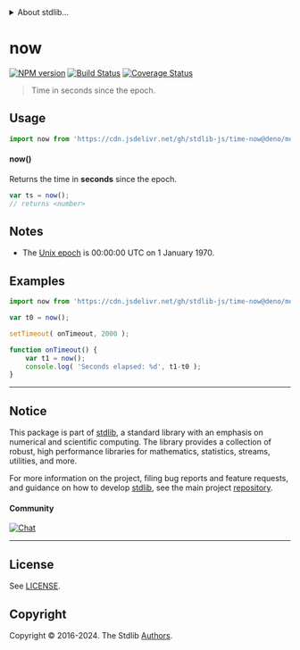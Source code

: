 <!--

@license Apache-2.0

Copyright (c) 2018 The Stdlib Authors.

Licensed under the Apache License, Version 2.0 (the "License");
you may not use this file except in compliance with the License.
You may obtain a copy of the License at

   http://www.apache.org/licenses/LICENSE-2.0

Unless required by applicable law or agreed to in writing, software
distributed under the License is distributed on an "AS IS" BASIS,
WITHOUT WARRANTIES OR CONDITIONS OF ANY KIND, either express or implied.
See the License for the specific language governing permissions and
limitations under the License.

-->


<details>
  <summary>
    About stdlib...
  </summary>
  <p>We believe in a future in which the web is a preferred environment for numerical computation. To help realize this future, we've built stdlib. stdlib is a standard library, with an emphasis on numerical and scientific computation, written in JavaScript (and C) for execution in browsers and in Node.js.</p>
  <p>The library is fully decomposable, being architected in such a way that you can swap out and mix and match APIs and functionality to cater to your exact preferences and use cases.</p>
  <p>When you use stdlib, you can be absolutely certain that you are using the most thorough, rigorous, well-written, studied, documented, tested, measured, and high-quality code out there.</p>
  <p>To join us in bringing numerical computing to the web, get started by checking us out on <a href="https://github.com/stdlib-js/stdlib">GitHub</a>, and please consider <a href="https://opencollective.com/stdlib">financially supporting stdlib</a>. We greatly appreciate your continued support!</p>
</details>

# now

[![NPM version][npm-image]][npm-url] [![Build Status][test-image]][test-url] [![Coverage Status][coverage-image]][coverage-url] <!-- [![dependencies][dependencies-image]][dependencies-url] -->

> Time in seconds since the epoch.



<section class="usage">

## Usage

```javascript
import now from 'https://cdn.jsdelivr.net/gh/stdlib-js/time-now@deno/mod.js';
```

#### now()

Returns the time in **seconds** since the epoch.

```javascript
var ts = now();
// returns <number>
```

</section>

<!-- /.usage -->

<section class="notes">

## Notes

-   The [Unix epoch][unix-time] is 00:00:00 UTC on 1 January 1970.

</section>

<!-- /.notes -->

<section class="examples">

## Examples

<!-- eslint no-undef: "error" -->

```javascript
import now from 'https://cdn.jsdelivr.net/gh/stdlib-js/time-now@deno/mod.js';

var t0 = now();

setTimeout( onTimeout, 2000 );

function onTimeout() {
    var t1 = now();
    console.log( 'Seconds elapsed: %d', t1-t0 );
}
```

</section>

<!-- /.examples -->



<!-- Section for related `stdlib` packages. Do not manually edit this section, as it is automatically populated. -->

<section class="related">

</section>

<!-- /.related -->

<!-- Section for all links. Make sure to keep an empty line after the `section` element and another before the `/section` close. -->


<section class="main-repo" >

* * *

## Notice

This package is part of [stdlib][stdlib], a standard library with an emphasis on numerical and scientific computing. The library provides a collection of robust, high performance libraries for mathematics, statistics, streams, utilities, and more.

For more information on the project, filing bug reports and feature requests, and guidance on how to develop [stdlib][stdlib], see the main project [repository][stdlib].

#### Community

[![Chat][chat-image]][chat-url]

---

## License

See [LICENSE][stdlib-license].


## Copyright

Copyright &copy; 2016-2024. The Stdlib [Authors][stdlib-authors].

</section>

<!-- /.stdlib -->

<!-- Section for all links. Make sure to keep an empty line after the `section` element and another before the `/section` close. -->

<section class="links">

[npm-image]: http://img.shields.io/npm/v/@stdlib/time-now.svg
[npm-url]: https://npmjs.org/package/@stdlib/time-now

[test-image]: https://github.com/stdlib-js/time-now/actions/workflows/test.yml/badge.svg?branch=v0.2.1
[test-url]: https://github.com/stdlib-js/time-now/actions/workflows/test.yml?query=branch:v0.2.1

[coverage-image]: https://img.shields.io/codecov/c/github/stdlib-js/time-now/main.svg
[coverage-url]: https://codecov.io/github/stdlib-js/time-now?branch=main

<!--

[dependencies-image]: https://img.shields.io/david/stdlib-js/time-now.svg
[dependencies-url]: https://david-dm.org/stdlib-js/time-now/main

-->

[chat-image]: https://img.shields.io/gitter/room/stdlib-js/stdlib.svg
[chat-url]: https://app.gitter.im/#/room/#stdlib-js_stdlib:gitter.im

[stdlib]: https://github.com/stdlib-js/stdlib

[stdlib-authors]: https://github.com/stdlib-js/stdlib/graphs/contributors

[cli-section]: https://github.com/stdlib-js/time-now#cli
[cli-url]: https://github.com/stdlib-js/time-now/tree/cli
[@stdlib/time-now]: https://github.com/stdlib-js/time-now/tree/main

[umd]: https://github.com/umdjs/umd
[es-module]: https://developer.mozilla.org/en-US/docs/Web/JavaScript/Guide/Modules

[deno-url]: https://github.com/stdlib-js/time-now/tree/deno
[deno-readme]: https://github.com/stdlib-js/time-now/blob/deno/README.md
[umd-url]: https://github.com/stdlib-js/time-now/tree/umd
[umd-readme]: https://github.com/stdlib-js/time-now/blob/umd/README.md
[esm-url]: https://github.com/stdlib-js/time-now/tree/esm
[esm-readme]: https://github.com/stdlib-js/time-now/blob/esm/README.md
[branches-url]: https://github.com/stdlib-js/time-now/blob/main/branches.md

[stdlib-license]: https://raw.githubusercontent.com/stdlib-js/time-now/main/LICENSE

[unix-time]: https://en.wikipedia.org/wiki/Unix_time

</section>

<!-- /.links -->
